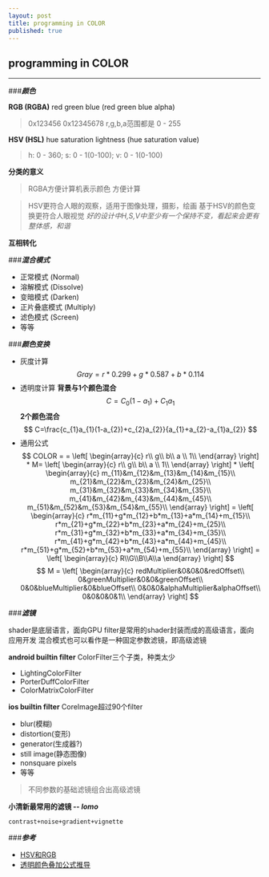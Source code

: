 ```yaml
---
layout: post
title: programming in COLOR
published: true
---
```

## programming in COLOR
----

###***颜色***

**RGB (RGBA)**
red green blue (red green blue alpha)
> 0x123456
> 0x12345678
> r,g,b,a范围都是 0 - 255

**HSV (HSL)**
hue saturation lightness (hue saturation value)
>h: 0 - 360;  s: 0 - 1(0-100); v: 0 - 1(0-100)

**分类的意义**
>RGBA方便计算机表示颜色
>方便计算

>HSV更符合人眼的观察，适用于图像处理，摄影，绘画
>基于HSV的颜色变换更符合人眼视觉
>*好的设计中H,S,V中至少有一个保持不变，看起来会更有整体感，和谐*

**互相转化**

###***混合模式***
+ 正常模式 (Normal)
+ 溶解模式 (Dissolve)
+ 变暗模式 (Darken)
+ 正片叠底模式 (Multiply)
+ 滤色模式 (Screen)
+ 等等

###***颜色变换***
- 灰度计算
$$
Gray = r*0.299 + g*0.587 + b*0.114
$$
- 透明度计算
**背景与1个颜色混合**
$$
C = C_{0} (1-a_{1})+C_{1}a_{1}
$$
**2个颜色混合**
$$
C=\frac{c_{1}a_{1}(1-a_{2})+c_{2}a_{2}}{a_{1}+a_{2}-a_{1}a_{2}}
$$
- 通用公式
$$
COLOR =
= \left[
  \begin{array}{c}
    r\\
    g\\
    b\\
    a \\
    1\\
  \end{array}
\right] * M= \left[
  \begin{array}{c}
    r\\
    g\\
    b\\
    a \\
    1\\
  \end{array}
\right] * 
\left[
  \begin{array}{c}
    m_{11}&m_{12}&m_{13}&m_{14}&m_{15}\\
    m_{21}&m_{22}&m_{23}&m_{24}&m_{25}\\
    m_{31}&m_{32}&m_{33}&m_{34}&m_{35}\\
    m_{41}&m_{42}&m_{43}&m_{44}&m_{45}\\
    m_{51}&m_{52}&m_{53}&m_{54}&m_{55}\\
  \end{array}
\right] =
\left[
  \begin{array}{c}
    r*m_{11}+g*m_{12}+b*m_{13}+a*m_{14}+m_{15}\\
    r*m_{21}+g*m_{22}+b*m_{23}+a*m_{24}+m_{25}\\
    r*m_{31}+g*m_{32}+b*m_{33}+a*m_{34}+m_{35}\\
    r*m_{41}+g*m_{42}+b*m_{43}+a*m_{44}+m_{45}\\
    r*m_{51}+g*m_{52}+b*m_{53}+a*m_{54}+m_{55}\\
  \end{array}
\right] = 
\left[
\begin{array}{c}
 R\\G\\B\\A\\a
 \end{array}
\right]
$$
$$
M = \left[
  \begin{array}{c}
    redMultiplier&0&0&0&redOffset\\
    0&greenMultiplier&0&0&greenOffset\\
    0&0&blueMultiplier&0&blueOffset\\
    0&0&0&alphaMultiplier&alphaOffset\\
    0&0&0&0&1\\
  \end{array}
\right] 
$$

###***滤镜***

shader是底层语言，面向GPU
filter是常用的shader封装而成的高级语言，面向应用开发
混合模式也可以看作是一种固定参数滤镜，即高级滤镜

**android builtin filter**
ColorFilter三个子类，种类太少

- LightingColorFilter
- PorterDuffColorFilter
- ColorMatrixColorFilter

**ios builtin filter**
CoreImage超过90个filter

- blur(模糊)
- distortion(变形)
- generator(生成器?)
- still image(静态图像)
- nonsquare pixels
- 等等

>不同参数的基础滤镜组合出高级滤镜

**小清新最常用的滤镜  -- *lomo***
```
contrast+noise+gradient+vignette
```

###***参考***
- [HSV和RGB](http://zh.wikipedia.org/zh-cn/HSL%E5%92%8CHSV%E8%89%B2%E5%BD%A9%E7%A9%BA%E9%97%B4)
- [透明颜色叠加公式推导](http://blog.csdn.net/richardbao2000/article/details/2682018%20)